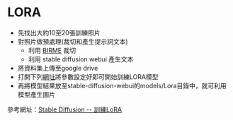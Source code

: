 # LORA

* 先找出大約10至20張訓練照片
* 對照片做預處理(裁切和產生提示詞文本)
    * 利用 [BIRME](https://www.birme.net/?target_width=512&target_height=512) 裁切
    * 利用 stable diffusion webui 產生文本
* 將資料集上傳至google drive
* 打開下列[網址](https://colab.research.google.com/github/hollowstrawberry/kohya-colab/blob/main/Lora_Trainer.ipynb)將參數設定好即可開始訓練LORA模型
* 再將模型結果放至stable-diffusion-webui的models/Lora目錄中，就可利用模型產生圖片

參考網址：[Stable Diffusion -- 訓練LoRA](https://vocus.cc/article/642db062fd897800014596ad)